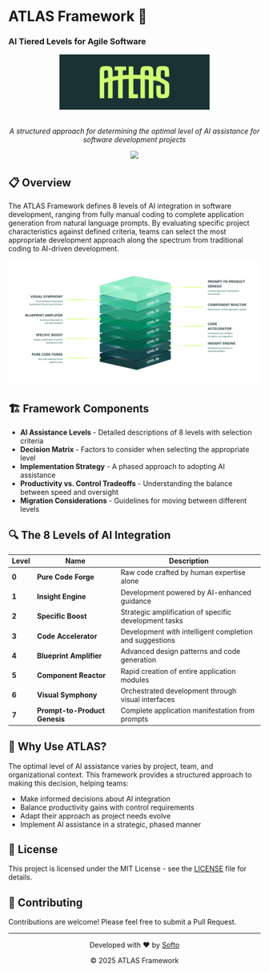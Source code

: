 # ATLAS Framework 🚀
### AI Tiered Levels for Agile Software

<div align="center">
  <img src="public/images/atlas-framework-logo.png" alt="ATLAS Framework Logo" width="300" />
  <br/><br/>
  <p><em>A structured approach for determining the optimal level of AI assistance for software development projects</em></p>
  <p><a href="https://atlas-framework.com/levels#level7" target="_blank"><img src="https://img.shields.io/badge/ATLAS_Framework-Level_7-B1FBD5" /></a></p>
</div>

## 📋 Overview

The ATLAS Framework defines 8 levels of AI integration in software development, ranging from fully manual coding to complete application generation from natural language prompts. By evaluating specific project characteristics against defined criteria, teams can select the most appropriate development approach along the spectrum from traditional coding to AI-driven development.

<div align="center">
  <img src="public/images/atlas-framework-levels-infographic.png" alt="ATLAS Framework Levels" width="800" />
</div>

## 🏗️ Framework Components

- **AI Assistance Levels** - Detailed descriptions of 8 levels with selection criteria
- **Decision Matrix** - Factors to consider when selecting the appropriate level
- **Implementation Strategy** - A phased approach to adopting AI assistance
- **Productivity vs. Control Tradeoffs** - Understanding the balance between speed and oversight
- **Migration Considerations** - Guidelines for moving between different levels

## 🔍 The 8 Levels of AI Integration

| Level | Name | Description |
|-------|------|-------------|
| **0** | **Pure Code Forge** | Raw code crafted by human expertise alone |
| **1** | **Insight Engine** | Development powered by AI-enhanced guidance |
| **2** | **Specific Boost** | Strategic amplification of specific development tasks |
| **3** | **Code Accelerator** | Development with intelligent completion and suggestions |
| **4** | **Blueprint Amplifier** | Advanced design patterns and code generation |
| **5** | **Component Reactor** | Rapid creation of entire application modules |
| **6** | **Visual Symphony** | Orchestrated development through visual interfaces |
| **7** | **Prompt-to-Product Genesis** | Complete application manifestation from prompts |

## 🚀 Why Use ATLAS?

The optimal level of AI assistance varies by project, team, and organizational context. This framework provides a structured approach to making this decision, helping teams:

- Make informed decisions about AI integration
- Balance productivity gains with control requirements
- Adapt their approach as project needs evolve
- Implement AI assistance in a strategic, phased manner

## 📄 License

This project is licensed under the MIT License - see the [LICENSE](LICENSE) file for details.

## 🤝 Contributing

Contributions are welcome! Please feel free to submit a Pull Request.

---

<div align="center">
  <p>Developed with ❤️ by <a href="https://github.com/SoftoDev">Softo</a></p>
  <p>© 2025 ATLAS Framework</p>
</div>